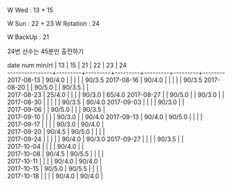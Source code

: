 W Wed      : 13 + 15

W Sun      : 22 + 23
W Rotation :      24

W BackUp   : 21

24번 선수는 45분만 출전하기

date num min/rt |    13   |    15   |    21   |    22   |    23   |    24  
----------------+---------+---------+---------+---------+---------+--------
2017-08-13      |  90/4.0 |         |         |         |         |  90/3.5
2017-08-16      |  90/4.0 |         |         |         |         |  90/3.5
2017-08-20      |         |  90/5.0 |         |  90/3.5 |         |        
2017-08-23      |  25/4.0 |         |         |         |  90/3.0 |  65/4.0
2017-08-27      |         |  90/5.0 |         |  90/3.0 |         |        
2017-08-30      |         |         |         |         |  90/3.5 |  90/4.0
2017-09-03      |         |         |         |  90/3.0 |         |        
2017-09-06      |         |  90/5.0 |         |         |  90/3.5 |        
2017-09-10      |         |         |         |  90/3.0 |         |  90/4.0
2017-09-13      |  90/4.0 |  90/5.0 |         |         |         |        
2017-09-17      |         |         |         |  90/3.0 |  90/4.0 |        
2017-09-20      |  90/4.5 |  90/5.0 |         |         |         |        
2017-09-24      |         |         |         |         |  90/4.0 |  90/3.0
2017-09-27      |         |         |         |  90/3.5 |         |        
2017-10-04      |         |         |         |  90/4.0 |         |        
2017-10-08      |  90/4.5 |  90/5.5 |         |         |         |        
2017-10-11      |         |         |         |  90/4.0 |  90/4.0 |        
2017-10-15      |  90/5.0 |  90/5.5 |         |         |         |        
2017-10-18      |         |         |         |  90/4.0 |  90/4.0 |        

